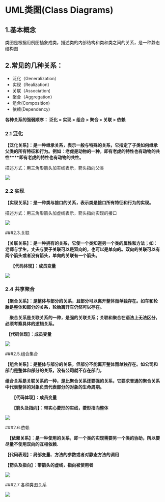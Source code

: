 # UML类图(Class Diagrams)

## 1.基本概念

类图是根据用例图抽象成类，描述类的内部结构和类和类之间的关系，是一种静态结构图

## 2.常见的几种关系：

- 泛化（Generalization）
-  实现（Realization）
- 关联（Association)
- 聚合（Aggregation）
- 组合(Composition)
- 依赖(Dependency)

**各种关系的强弱顺序： 泛化 = 实现 > 组合 > 聚合 > 关联 > 依赖**

### 2.1 泛化

**【泛化关系】：是一种继承关系，表示一般与特殊的关系，它指定了子类如何继承父类的所有特征和行为。例如：老虎是动物的一种，即有老虎的特性也有动物的共性****即有老虎的特性也有动物的共性。**

描述方式：用三角形箭头加实线表示，箭头指向父类

![](https://zszblog.oss-cn-beijing.aliyuncs.com/zszblog/blogimage-master/img/uml01.jpg)

### 2.2 实现

**【实现关系】：是一种类与接口的关系，表示类是接口所有特征和行为的实现。**

描述方式：用三角形箭头加虚线表示，箭头指向实现的接口

![](https://zszblog.oss-cn-beijing.aliyuncs.com/zszblog/blogimage-master/img/uml02.jpg)

###2.3.关联

**【关联关系】：是一种拥有的关系，它使一个类知道另一个类的属性和方法；如：老师与学生，丈夫与妻子关联可以是双向的，也可以是单向的。双向的关联可以有两个箭头或者没有箭头，单向的关联有一个箭头。**

　 **【代码体现】：成员变量**

![](https://zszblog.oss-cn-beijing.aliyuncs.com/zszblog/blogimage-master/img/uml03.jpg)

### 2.4 共享聚合

**【聚合关系】：是整体与部分的关系，且部分可以离开整体而单独存在。如车和轮胎是整体和部分的关系，轮胎离开车仍然可以存在。**

​      　**聚合关系是关联关系的一种，是强的关联关系；关联和聚合在语法上无法区分，必须考察具体的逻辑关系。**

​         **【代码体现】：成员变量**

![](https://zszblog.oss-cn-beijing.aliyuncs.com/zszblog/blogimage-master/img/uml04.jpg)

###2.5.组合集合

**【组合关系】：是整体与部分的关系，但部分不能离开整体而单独存在。如公司和部门是整体和部分的关系，没有公司就不存在部门。**

​        **组合关系是关联关系的一种，是比聚合关系还要强的关系，它要求普通的聚合关系中代表整体的对象负责代表部分的对象的生命周期。**

　　**【代码体现】：成员变量**

　　**【箭头及指向】：带实心菱形的实线，菱形指向整体**

![](https://zszblog.oss-cn-beijing.aliyuncs.com/zszblog/blogimage-master/img/uml05.jpg)

###2.6.依赖　　

　**【依赖关系】：是一种使用的关系，即一个类的实现需要另一个类的协助，所以要尽量不使用双向的互相依赖.**

**【代码表现】：局部变量、方法的参数或者对静态方法的调用**

**【箭头及指向】：带箭头的虚线，指向被使用者**

![](https://zszblog.oss-cn-beijing.aliyuncs.com/zszblog/blogimage-master/img/uml07.jpg)

###2.7 各种类图关系

![](https://zszblog.oss-cn-beijing.aliyuncs.com/zszblog/blogimage-master/img/uml08.jpg)
